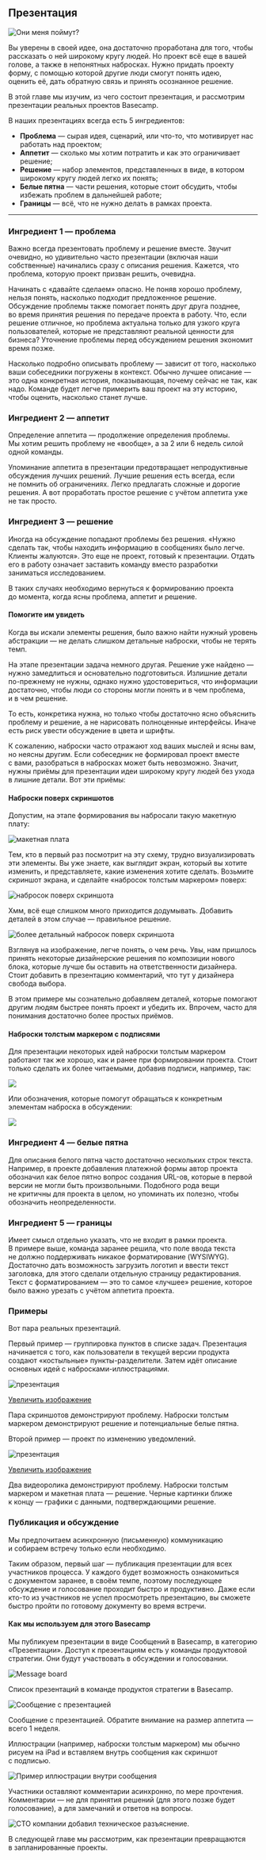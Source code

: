 ## Презентация

![Они меня поймут?](https://basecamp.com/assets/books/shapeup/1.5/intro_cartoon-21b07e1550340b500fe1728a0c2807a919213049bc1a6f9fab79dca4a96a1cff.png)

Вы уверены в своей идее, она достаточно проработана для того, чтобы рассказать о ней широкому кругу людей. Но проект всё еще в вашей голове, а также в непонятных набросках. Нужно придать проекту форму, с помощью которой другие люди смогут понять идею, оценить её, дать обратную связь и принять осознанное решение.

В этой главе мы изучим, из чего состоит презентация, и рассмотрим презентации реальных проектов Basecamp.

В наших презентациях всегда есть 5 ингредиентов:

* **Проблема** — сырая идея, сценарий, или что-то, что мотивирует нас работать над проектом;
* **Аппетит** — сколько мы хотим потратить и как это ограничивает решение;
* **Решение** — набор элементов, представленных в виде, в котором широкому кругу людей легко их понять;
* **Белые пятна** — части решения, которые стоит обсудить, чтобы избежать проблем в дальнейшей работе;
* **Границы** — всё, что не нужно делать в рамках проекта.

---

### Ингредиент 1 — проблема

Важно всегда презентовать проблему и решение вместе. Звучит очевидно, но удивительно часто презентации (включая наши собственные) начинались сразу с описания решения. Кажется, что проблема, которую проект призван решить, очевидна.

Начинать с «давайте сделаем» опасно. Не поняв хорошо проблему, нельзя понять, насколько подходит предложенное решение. Обсуждение проблемы также помогает понять друг друга позднее, во время принятия решения по передаче проекта в работу. Что, если решение отличное, но проблема актуальна только для узкого круга пользователей, которые не представляют реальной ценности для бизнеса? Уточнение проблемы перед обсуждением решения экономит время позже.

Насколько подробно описывать проблему — зависит от того, насколько ваши собеседники погружены в контекст. Обычно лучшее описание — это одна конкретная история, показывающая, почему сейчас не так, как надо. Команде будет легче примерить ваш проект на эту историю, чтобы оценить, насколько станет лучше.

### Ингредиент 2 — аппетит

Определение аппетита — продолжение определения проблемы. Мы хотим решить проблему не «вообще», а за 2 или 6 недель силой одной команды.

Упоминание аппетита в презентации предотвращает непродуктивные обсуждения лучших решений. Лучшие решения есть всегда, если не помнить об ограничениях. Легко предлагать сложные и дорогие решения. А вот проработать простое решение с учётом аппетита уже не так просто. 

### Ингредиент 3 — решение

Иногда на обсуждение попадают проблемы без решения. «Нужно сделать так, чтобы находить информацию в сообщениях было легче. Клиенты жалуются». Это еще не проект, готовый к презентации. Отдать его в работу означает заставить команду вместо разработки заниматься исследованием. 

В таких случаях необходимо вернуться к формированию проекта до момента, когда ясны проблема, аппетит и решение.

#### Помогите им увидеть

Когда вы искали элементы решения, было важно найти нужный уровень абстракции — не делать слишком детальные наброски, чтобы не терять темп. 

На этапе презентации задача немного другая. Решение уже найдено — нужно замедлиться и основательно подготовиться. Излишние детали по-прежнему не нужны, однако нужно удостовериться, что информации достаточно, чтобы люди со стороны могли понять и в чем проблема, и в чем решение.

То есть, конкретика нужна, но только чтобы достаточно ясно объяснить проблему и решение, а не нарисовать полноценные интерфейсы. Иначе есть риск увести обсуждение в цвета и шрифты.

К сожалению, наброски часто отражают ход ваших мыслей и ясны вам, но неясны другим. Если собеседник не формировал проект вместе с вами, разобраться в набросках может быть невозможно. Значит, нужны приёмы для презентации идеи широкому кругу людей без ухода в лишние детали. Вот эти приёмы:

#### Наброски поверх скриншотов

Допустим, на этапе формирования вы набросали такую макетную плату:

![макетная плата](https://basecamp.com/assets/books/shapeup/1.5/payment_form_breadboard-277e13785f0ce02963ecd00ed13178b8fa6d1694097bd240188f2f1126a1683b.png)

Тем, кто в первый раз посмотрит на эту схему, трудно визуализировать эти элементы. Вы уже знаете, как выглядит экран, который вы хотите изменить, и представляете, какие изменения хотите сделать. Возьмите скриншот экрана, и сделайте «набросок толстым маркером» поверх:

![набросок поверх скриншота](https://basecamp.com/assets/books/shapeup/1.5/affordances_go_here-89b096cb468a35323ba4f34264b334f9435d40526c01d1359b6c8717f12efd50.png)

Хмм, всё еще слишком много приходится додумывать. Добавить деталей в этом случае — правильное решение.

![более детальный набросок поверх скриншота](https://basecamp.com/assets/books/shapeup/1.5/fat_marker_dashboard-8e3d19b9388470aea447a7d57d8aed50fe7c2a00952922a9b1d442a6ac38fec4.png)

Взглянув на изображение, легче понять, о чем речь. Увы, нам пришлось принять некоторые дизайнерские решения по композиции нового блока, которые лучше бы оставить на ответственности дизайнера. Стоит добавить в презентацию комментарий, что тут у дизайнера свобода выбора.

В этом примере мы сознательно добавляем деталей, которые помогают другим людям быстрее понять проект и убедить их. Впрочем, часто для понимания достаточно более простых приёмов.

#### Наброски толстым маркером с подписями

Для презентации некоторых идей наброски толстым маркером работают так же хорошо, как и ранее при формировании проекта. Стоит только сделать их более читаемыми, добавив подписи, например, так:

![](https://basecamp.com/assets/books/shapeup/1.5/fat_marker_todo_groups-904d6525a3daf8496c7d61bf20b4f04afc7868ddcf4ad174e2deefaf3038f9ea.png)

Или обозначения, которые помогут обращаться к конкретным элементам наброска в обсуждении:

![](https://basecamp.com/assets/books/shapeup/1.5/annotated_fat_marker_sketch-674c176b4187fe19ff4d633282201928a983e3f9aa8e422c5952ce01e540c551.jpg)

### Ингредиент 4 — белые пятна

Для описания белого пятна часто достаточно нескольких строк текста. Например, в проекте добавления платежной формы автор проекта обозначил как белое пятно вопрос создания URL-ов, которые в первой версии не могли быть произвольными. Подобного рода вещи не критичны для проекта в целом, но упоминать их полезно, чтобы обозначить неопределенности.

### Ингредиент 5 — границы

Имеет смысл отдельно указать, что не входит в рамки проекта. В примере выше, команда заранее решила, что поле ввода текста не должно поддерживать никакое форматирование (WYSIWYG). Достаточно дать возможность загрузить логотип и ввести текст заголовка, для этого сделали отдельную страницу редактирования. Текст с форматированием — это то самое «лучшее» решение, которое было важно урезать с учётом аппетита проекта.

### Примеры

Вот пара реальных презентаций.

Первый пример — группировка пунктов в списке задач. Презентация начинается с того, как пользователи в текущей версии продукта создают «костыльные» пункты-разделители. Затем идёт описание основных идей с набросками-иллюстрациями.

![презентация](https://basecamp.com/assets/books/shapeup/1.5/to-do_groups_pitch-ac9465339dfffb0b9cf634064b51b4d9336fe6d5c7410f7ed80abd1c1fbe5305.png)

[Увеличить изображение](https://basecamp.com/assets/books/shapeup/1.5/to-do_groups_pitch-ac9465339dfffb0b9cf634064b51b4d9336fe6d5c7410f7ed80abd1c1fbe5305.png)

Пара скриншотов демонстрируют проблему. Наброски толстым маркером демонстрируют решение и потенциальные белые пятна. 

Второй пример — проект по изменению уведомлений.

![презентация](https://basecamp.com/assets/books/shapeup/1.5/group_notifications_pitch-ba3f748fe757356b59d0c63560bddf4744efb49b0e4dbd874a2f6cdb2faa1c7f.png)

[Увеличить изображение](https://basecamp.com/assets/books/shapeup/1.5/group_notifications_pitch-ba3f748fe757356b59d0c63560bddf4744efb49b0e4dbd874a2f6cdb2faa1c7f.png)

Два видеоролика демонстрируют проблему. Наброски толстым маркером и макетная плата — решение. Черные картинки ближе к концу — графики с данными, подтверждающими решение.

### Публикация и обсуждение

Мы предпочитаем асинхронную (письменную) коммуникацию и собираем встречу только если необходимо. 

Таким образом, первый шаг — публикация презентации для всех участников процесса. У каждого будет возможность ознакомиться с документом заранее, в своём темпе, поэтому последующее обсуждение и голосование проходит быстро и продуктивно. Даже если кто-то из участников не успел просмотреть презентацию, вы сможете быстро пройти по готовому документу во время встречи.

#### Как мы используем для этого Basecamp

Мы публикуем презентации в виде Сообщений в Basecamp, в категорию «Презентации». Доступ к презентациям есть у команды продуктовой стратегии. Они будут участвовать в обсуждении и голосовании.

![Message board](https://basecamp.com/assets/books/shapeup/1.5/in_basecamp/message_board-a06e9431a81441c11011bd5ca2fcb1498b855124ebb7a0ad1e2ab68ddb0b66fd.png)

Список презентаций в команде продуктоя стратегии в Basecamp.

![Сообщение с презентацией](https://basecamp.com/assets/books/shapeup/1.5/in_basecamp/sort_messages-45fcd7f0e22f160ca59e6900590f19968f54d9ae416865396062fd4b061df449.png)

Сообщение с презентацией. Обратите внимание на размер аппетита — всего 1 неделя. 

Иллюстрации (например, наброски толстым маркером) мы обычно рисуем на iPad и вставляем внутрь сообщения как скриншот с подписью. 

![Пример иллюстрации внутри сообщения](https://basecamp.com/assets/books/shapeup/1.5/in_basecamp/sketches_in_message-44bbfe2f97a960cd88aa15b7e1fc11371d13c1af9ab1008a687ba83adca1df40.png)

Участники оставляют комментарии асинхронно, по мере прочтения. Комментарии — не для принятия решений (для этого позже будет голосование), а для замечаний и ответов на вопросы.

![CTO компании добавил техническое разъяснение.](https://basecamp.com/assets/books/shapeup/1.5/in_basecamp/sort_messages_comments-4b6ed91df6e5be6757d749f46b086deb5b916be3c59d4dcacb3061003155bdec.png)

В следующей главе мы рассмотрим, как презентации превращаются в запланированные проекты.
